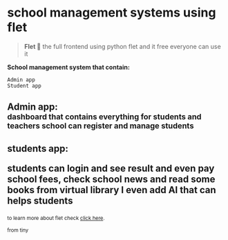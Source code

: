 # school management systems using flet

> **Flet 💫** 
the full frontend using python flet and it free everyone can use it 

**School management system that contain:**
```
Admin app 
Student app
```

## Admin app:</br> <sub> dashboard that contains everything for students and teachers school can register and manage students </sub></br>
## students app: <p> students can login and see result and even pay school fees, check school news and read some books from virtual library I even add AI that can helps students</p>

<sub>to learn more about flet check [click here](https://flet.dev/).</sub>

<sub>from tiny</sub>
